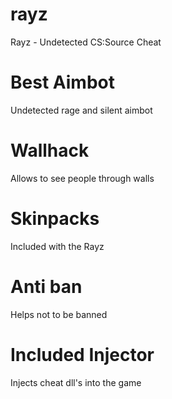 # rayz
Rayz - Undetected CS:Source Cheat
# Best Aimbot
Undetected rage and silent aimbot
# Wallhack
Allows to see people through walls
# Skinpacks
Included with the Rayz
# Anti ban
Helps not to be banned
# Included Injector
Injects cheat dll's into the game 
